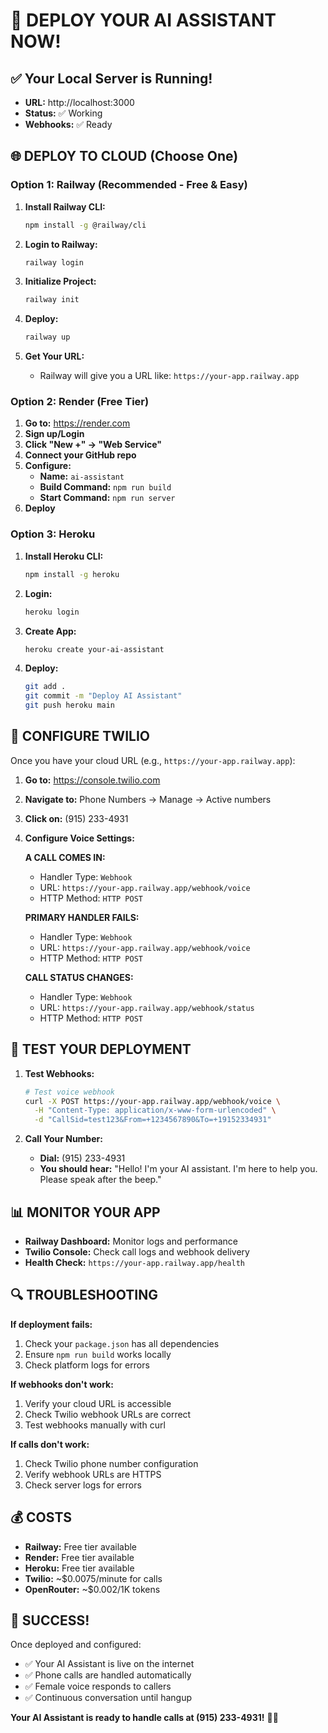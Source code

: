 # 🚀 DEPLOY YOUR AI ASSISTANT NOW!

## ✅ Your Local Server is Running!
- **URL:** http://localhost:3000
- **Status:** ✅ Working
- **Webhooks:** ✅ Ready

## 🌐 DEPLOY TO CLOUD (Choose One)

### Option 1: Railway (Recommended - Free & Easy)

1. **Install Railway CLI:**
   ```bash
   npm install -g @railway/cli
   ```

2. **Login to Railway:**
   ```bash
   railway login
   ```

3. **Initialize Project:**
   ```bash
   railway init
   ```

4. **Deploy:**
   ```bash
   railway up
   ```

5. **Get Your URL:**
   - Railway will give you a URL like: `https://your-app.railway.app`

### Option 2: Render (Free Tier)

1. **Go to:** https://render.com
2. **Sign up/Login**
3. **Click "New +" → "Web Service"**
4. **Connect your GitHub repo**
5. **Configure:**
   - **Name:** `ai-assistant`
   - **Build Command:** `npm run build`
   - **Start Command:** `npm run server`
6. **Deploy**

### Option 3: Heroku

1. **Install Heroku CLI:**
   ```bash
   npm install -g heroku
   ```

2. **Login:**
   ```bash
   heroku login
   ```

3. **Create App:**
   ```bash
   heroku create your-ai-assistant
   ```

4. **Deploy:**
   ```bash
   git add .
   git commit -m "Deploy AI Assistant"
   git push heroku main
   ```

## 🔧 CONFIGURE TWILIO

Once you have your cloud URL (e.g., `https://your-app.railway.app`):

1. **Go to:** https://console.twilio.com
2. **Navigate to:** Phone Numbers → Manage → Active numbers
3. **Click on:** (915) 233-4931
4. **Configure Voice Settings:**

   **A CALL COMES IN:**
   - Handler Type: `Webhook`
   - URL: `https://your-app.railway.app/webhook/voice`
   - HTTP Method: `HTTP POST`

   **PRIMARY HANDLER FAILS:**
   - Handler Type: `Webhook`
   - URL: `https://your-app.railway.app/webhook/voice`
   - HTTP Method: `HTTP POST`

   **CALL STATUS CHANGES:**
   - Handler Type: `Webhook`
   - URL: `https://your-app.railway.app/webhook/status`
   - HTTP Method: `HTTP POST`

## 🧪 TEST YOUR DEPLOYMENT

1. **Test Webhooks:**
   ```bash
   # Test voice webhook
   curl -X POST https://your-app.railway.app/webhook/voice \
     -H "Content-Type: application/x-www-form-urlencoded" \
     -d "CallSid=test123&From=+1234567890&To=+19152334931"
   ```

2. **Call Your Number:**
   - **Dial:** (915) 233-4931
   - **You should hear:** "Hello! I'm your AI assistant. I'm here to help you. Please speak after the beep."

## 📊 MONITOR YOUR APP

- **Railway Dashboard:** Monitor logs and performance
- **Twilio Console:** Check call logs and webhook delivery
- **Health Check:** `https://your-app.railway.app/health`

## 🔍 TROUBLESHOOTING

**If deployment fails:**
1. Check your `package.json` has all dependencies
2. Ensure `npm run build` works locally
3. Check platform logs for errors

**If webhooks don't work:**
1. Verify your cloud URL is accessible
2. Check Twilio webhook URLs are correct
3. Test webhooks manually with curl

**If calls don't work:**
1. Check Twilio phone number configuration
2. Verify webhook URLs are HTTPS
3. Check server logs for errors

## 💰 COSTS

- **Railway:** Free tier available
- **Render:** Free tier available  
- **Heroku:** Free tier available
- **Twilio:** ~$0.0075/minute for calls
- **OpenRouter:** ~$0.002/1K tokens

## 🎉 SUCCESS!

Once deployed and configured:
- ✅ Your AI Assistant is live on the internet
- ✅ Phone calls are handled automatically
- ✅ Female voice responds to callers
- ✅ Continuous conversation until hangup

**Your AI Assistant is ready to handle calls at (915) 233-4931!** 🎤✨ 